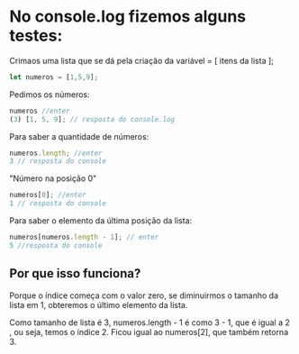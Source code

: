 # No console.log fizemos alguns testes:

Crimaos uma lista que se dá pela criação da variável = [ itens da lista ];

```js
let numeros = [1,5,9];
```

Pedimos os números:

```js
numeros //enter
(3) [1, 5, 9]; // resposta do console.log
```
Para saber a quantidade de números:

```js
numeros.length; //enter
3 // resposta do console
```

"Número na posição 0"

```js
numeros[0]; //enter
1 // resposta do console
```

Para saber o elemento da última posição da lista:

```js
numeros[numeros.length - 1]; // enter
5 //resposta do console
````

## Por que isso funciona?
Porque o índice começa com o valor zero, se diminuirmos o tamanho da lista em 1, obteremos o último elemento da lista. 

Como tamanho de lista é 3, numeros.length - 1 é como 3 - 1, que é igual a 2 , ou seja, temos o índice 2. Ficou igual ao numeros[2], que também retorna 3.
